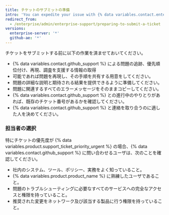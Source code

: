 ```yaml
---
title: チケットのサブミットの準備
intro: 'You can expedite your issue with {% data variables.contact.enterprise_support %} by following these suggestions before you open a support ticket.'
redirect_from:
  - /enterprise/admin/enterprise-support/preparing-to-submit-a-ticket
versions:
  enterprise-server: '*'
  github-ae: '*'
---
```


チケットをサブミットする前に以下の作業を済ませておいてください。

- {% data variables.contact.github_support %} による問題の追跡、優先順位付け、再現、調査を支援する情報の取得
- 可能であれば問題を再現し、その手順を共有する用意をしてください。
- 問題の詳細な説明と期待される結果を提供できるように準備してください。
- 問題に関連するすべてのエラーメッセージをそのままコピーしてください。
- {% data variables.contact.github_support %} との進行中のやりとりがあれば、既存のチケット番号があるかを確認してください。
- {% data variables.contact.github_support %} と連絡を取り合うのに適した人を決めてください。

### 担当者の選択

特にチケットの優先度が {% data variables.product.support_ticket_priority_urgent %} の場合、{% data variables.contact.github_support %} に問い合わせるユーザは、次のことを確認してください。

 - 社内のシステム、ツール、ポリシー、実務をよく知っていること。
 - {% data variables.product.product_name %} に熟練したユーザであること。
 - 問題のトラブルシューティングに必要なすべてのサービスへの完全なアクセスと権限を持っていること。
 - 推奨された変更をネットワーク及び該当する製品に行う権限を持っていること。